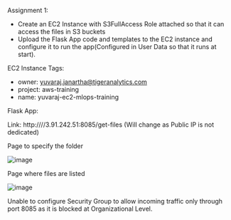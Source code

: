 Assignment 1:

- Create an EC2 Instance with S3FullAccess Role attached so that it can access the files in S3 buckets
- Upload the Flask App code and templates to the EC2 instance and configure it to run the app(Configured in User Data so that it runs at start).

EC2 Instance Tags:

- owner: yuvaraj.janartha@tigeranalytics.com
- project: aws-training
- name: yuvaraj-ec2-mlops-training

Flask App:

Link: http:////3.91.242.51:8085/get-files (Will change as Public IP is not dedicated)

Page to specify the folder

![image](https://github.com/yuvarajjanarthanan/aws-mlops-assignments/assets/94606324/0ea64e66-ec5f-4f7d-9c75-26948af36c20)


Page where files are listed

![image](https://github.com/yuvarajjanarthanan/aws-mlops-assignments/assets/94606324/02a8f392-5320-4e0d-99d8-695f6dd2665b)

Unable to configure Security Group to allow incoming traffic only through port 8085 as it is blocked at Organizational Level.
